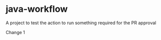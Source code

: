 # java-workflow
A project to test the action to run something required for the PR approval

Change 1
